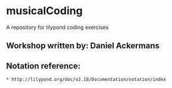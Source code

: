 # musicalCoding
A repository for lilypond coding exercises

## Workshop written by: Daniel Ackermans

## Notation reference: 
	* http://lilypond.org/doc/v2.18/Documentation/notation/index
